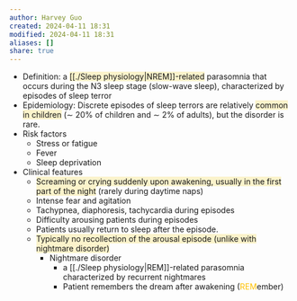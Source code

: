 ```yaml
---
author: Harvey Guo
created: 2024-04-11 18:31
modified: 2024-04-11 18:31
aliases: []
share: true
---
```

- Definition: a <span style="background:rgba(240, 200, 0, 0.2)">[[./Sleep physiology|NREM]]-related</span> parasomnia that occurs during the N3 sleep stage (slow-wave sleep), characterized by episodes of sleep terror
- Epidemiology: Discrete episodes of sleep terrors are relatively <span style="background:rgba(240, 200, 0, 0.2)">common in children</span> (∼ 20% of children and ∼ 2% of adults), but the disorder is rare.
- Risk factors
	- Stress or fatigue
	- Fever
	- Sleep deprivation
- Clinical features
	- <span style="background:rgba(240, 200, 0, 0.2)">Screaming or crying suddenly upon awakening, usually in the first part of the night</span> (rarely during daytime naps) 
	- Intense fear and agitation
	- Tachypnea, diaphoresis, tachycardia during episodes
	- Difficulty arousing patients during episodes
	- Patients usually return to sleep after the episode.
	- <span style="background:rgba(240, 200, 0, 0.2)">Typically no recollection of the arousal episode (unlike with nightmare disorder)</span>
		- Nightmare disorder
			- a [[./Sleep physiology|REM]]-related parasomnia characterized by recurrent nightmares
			- Patient remembers the dream after awakening (<font color="#ffc000">REM</font>ember)

